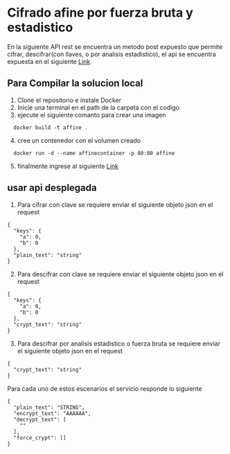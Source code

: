 # Cifrado afine por fuerza bruta y  estadistico

En la siguiente API rest se encuentra un metodo post expuesto que permite cifrar, descifrar(con llaves, o por analisis estadistico), el api se encuentra expuesta en el siguiente [Link](https://cryptrestapi.herokuapp.com/docs)  

## Para Compilar la solucion local
1. Clone el repositorio e instale Docker
2. Inicie una terminal en el path de la carpeta con el codigo
3. ejecute el siguiente comanto para crear una imagen
```
  docker build -t affine .
```
4. cree un contenedor con el volumen creado
```
  docker run -d --name affinecontainer -p 80:80 affine
```
5. finalmente ingrese al siguiente [Link](http://localhost/docs)  

## usar api desplegada

1. Para cifrar con clave se requiere enviar el siguiente objeto json en el request
```
{
  "keys": {
    "a": 0,
    "b": 0
  },
  "plain_text": "string"
}
```
2. Para descifrar con clave se requiere enviar el siguiente objeto json en el request
```
{
  "keys": {
    "a": 0,
    "b": 0
  },
  "crypt_text": "string"
}
```
3. Para descifrar por analisis estadistico o fuerza bruta se requiere enviar el siguiente objeto json en el request
```
{
  "crypt_text": "string"
}
```

Para cada uno de estos escenarios el servicio responde lo siguiente
```
{
  "plain_text": "STRING",
  "encrypt_text": "AAAAAA",
  "decrypt_text": [
    ""
  ],
  "force_crypt": []
}
```

